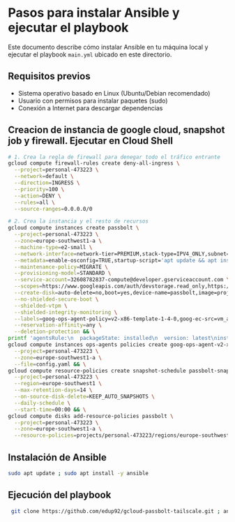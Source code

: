 # Pasos para instalar Ansible y ejecutar el playbook

Este documento describe cómo instalar Ansible en tu máquina local y ejecutar el playbook `main.yml` ubicado en este directorio.

## Requisitos previos

- Sistema operativo basado en Linux (Ubuntu/Debian recomendado)
- Usuario con permisos para instalar paquetes (sudo)
- Conexión a Internet para descargar dependencias

## Creacion de instancia de google cloud, snapshot job y firewall. Ejecutar en Cloud Shell

```bash
# 1. Crea la regla de firewall para denegar todo el tráfico entrante
gcloud compute firewall-rules create deny-all-ingress \
  --project=personal-473223 \
  --network=default \
  --direction=INGRESS \
  --priority=100 \
  --action=DENY \
  --rules=all \
  --source-ranges=0.0.0.0/0

# 2. Crea la instancia y el resto de recursos
gcloud compute instances create passbolt \
  --project=personal-473223 \
  --zone=europe-southwest1-a \
  --machine-type=e2-small \
  --network-interface=network-tier=PREMIUM,stack-type=IPV4_ONLY,subnet=default \
  --metadata=enable-osconfig=TRUE,startup-script='apt update && apt install -y ansible git' \
  --maintenance-policy=MIGRATE \
  --provisioning-model=STANDARD \
  --service-account=32608782837-compute@developer.gserviceaccount.com \
  --scopes=https://www.googleapis.com/auth/devstorage.read_only,https://www.googleapis.com/auth/logging.write,https://www.googleapis.com/auth/monitoring.write,https://www.googleapis.com/auth/service.management.readonly,https://www.googleapis.com/auth/servicecontrol,https://www.googleapis.com/auth/trace.append \
  --create-disk=auto-delete=no,boot=yes,device-name=passbolt,image=projects/ubuntu-os-cloud/global/images/ubuntu-minimal-2404-noble-amd64-v20250923a,mode=rw,size=10,type=pd-balanced \
  --no-shielded-secure-boot \
  --shielded-vtpm \
  --shielded-integrity-monitoring \
  --labels=goog-ops-agent-policy=v2-x86-template-1-4-0,goog-ec-src=vm_add-gcloud \
  --reservation-affinity=any \
  --deletion-protection && \
printf 'agentsRule:\n  packageState: installed\n  version: latest\ninstanceFilter:\n  inclusionLabels:\n  - labels:\n      goog-ops-agent-policy: v2-x86-template-1-4-0\n' > config.yaml && \
gcloud compute instances ops-agents policies create goog-ops-agent-v2-x86-template-1-4-0-europe-southwest1-a \
  --project=personal-473223 \
  --zone=europe-southwest1-a \
  --file=config.yaml && \
gcloud compute resource-policies create snapshot-schedule passbolt-snapshot \
  --project=personal-473223 \
  --region=europe-southwest1 \
  --max-retention-days=14 \
  --on-source-disk-delete=KEEP_AUTO_SNAPSHOTS \
  --daily-schedule \
  --start-time=00:00 && \
gcloud compute disks add-resource-policies passbolt \
  --project=personal-473223 \
  --zone=europe-southwest1-a \
  --resource-policies=projects/personal-473223/regions/europe-southwest1/resourcePolicies/passbolt-snapshot
```

## Instalación de Ansible

```bash
sudo apt update ; sudo apt install -y ansible
```

## Ejecución del playbook

```bash
 git clone https://github.com/edup92/gcloud-passbolt-tailscale.git ; ansible-playbook gcloud-passbolt-tailscale/main.yml --connection=local
